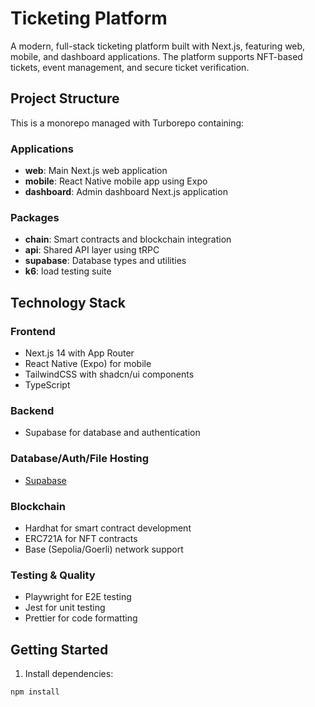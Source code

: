 # Ticketing Platform

A modern, full-stack ticketing platform built with Next.js, featuring web, mobile, and dashboard applications. The platform supports NFT-based tickets, event management, and secure ticket verification.

## Project Structure

This is a monorepo managed with Turborepo containing:

### Applications

- **web**: Main Next.js web application
- **mobile**: React Native mobile app using Expo
- **dashboard**: Admin dashboard Next.js application

### Packages

- **chain**: Smart contracts and blockchain integration
- **api**: Shared API layer using tRPC
- **supabase**: Database types and utilities
- **k6**: load testing suite

## Technology Stack

### Frontend
- Next.js 14 with App Router
- React Native (Expo) for mobile
- TailwindCSS with shadcn/ui components
- TypeScript

### Backend
- Supabase for database and authentication

### Database/Auth/File Hosting
- [Supabase](https://supabase.com/)

### Blockchain
- Hardhat for smart contract development
- ERC721A for NFT contracts
- Base (Sepolia/Goerli) network support

### Testing & Quality
- Playwright for E2E testing
- Jest for unit testing
- Prettier for code formatting

## Getting Started

1. Install dependencies:
```bash
npm install